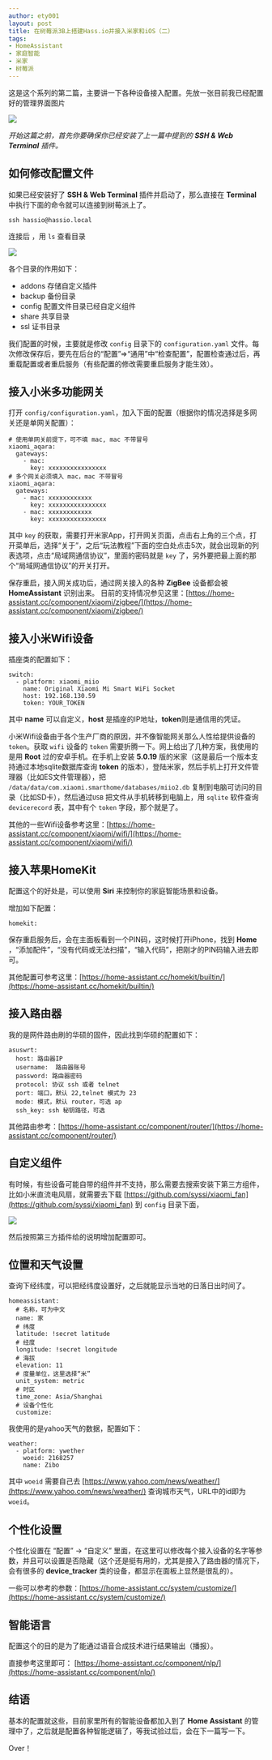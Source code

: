 ```yaml
---
author: ety001
layout: post
title: 在树莓派3B上搭建Hass.io并接入米家和iOS（二）
tags:
- HomeAssistant
- 家庭智能
- 米家
- 树莓派
---
```


这是这个系列的第二篇，主要讲一下各种设备接入配置。先放一张目前我已经配置好的管理界面图片

![](/upload/20181211/HDJ48ZxcSFTWAt0MaM43oYcTagO0EuGLxxUY0PvW.png)

*开始这篇之前，首先你要确保你已经安装了上一篇中提到的 **SSH & Web Terminal** 插件。*

## 如何修改配置文件

如果已经安装好了 **SSH & Web Terminal** 插件并启动了，那么直接在 **Terminal** 中执行下面的命令就可以连接到树莓派上了。

```
ssh hassio@hassio.local
```

连接后 ，用 `ls` 查看目录

![](/upload/20181211/GQsHPHWOazBkCO9RHLjcxJVrFgSsf054nBPYCSwf.png)

各个目录的作用如下：
* addons 存储自定义插件
* backup 备份目录
* config 配置文件目录已经自定义组件
* share 共享目录
* ssl 证书目录

我们配置的时候，主要就是修改 `config` 目录下的 `configuration.yaml` 文件。每次修改保存后，要先在后台的“配置”=>“通用”中“检查配置”，配置检查通过后，再重载配置或者重启服务（有些配置的修改需要重启服务才能生效）。

## 接入小米多功能网关

打开 `config/configuration.yaml`，加入下面的配置（根据你的情况选择是多网关还是单网关配置）：

```
# 使用单网关前提下，可不填 mac, mac 不带冒号
xiaomi_aqara:
  gateways:
    - mac:
      key: xxxxxxxxxxxxxxxx
# 多个网关必须填入 mac，mac 不带冒号
xiaomi_aqara:
  gateways:
    - mac: xxxxxxxxxxxx
      key: xxxxxxxxxxxxxxxx
    - mac: xxxxxxxxxxxx
      key: xxxxxxxxxxxxxxxx
```

其中 `key` 的获取，需要打开米家App，打开网关页面，点击右上角的三个点，打开菜单后，选择“关于”，之后“玩法教程”下面的空白处点击5次，就会出现新的列表选项，点击“局域网通信协议”，里面的密码就是 `key` 了，另外要把最上面的那个“局域网通信协议”的开关打开。

保存重启，接入网关成功后，通过网关接入的各种 **ZigBee** 设备都会被 **HomeAssistant** 识别出来。
目前的支持情况参见这里：[https://home-assistant.cc/component/xiaomi/zigbee/](https://home-assistant.cc/component/xiaomi/zigbee/)

## 接入小米Wifi设备

插座类的配置如下：

```
switch:
  - platform: xiaomi_miio
    name: Original Xiaomi Mi Smart WiFi Socket
    host: 192.168.130.59
    token: YOUR_TOKEN
```

其中 **name** 可以自定义，**host** 是插座的IP地址，**token**则是通信用的凭证。

小米Wifi设备由于各个生产厂商的原因，并不像智能网关那么人性给提供设备的 `token`。获取 `wifi` 设备的 `token` 需要折腾一下。网上给出了几种方案，我使用的是用 **Root** 过的安卓手机。在手机上安装 **5.0.19** 版的米家（这是最后一个版本支持通过本地sqlite数据库查询 **token** 的版本），登陆米家，然后手机上打开文件管理器（比如ES文件管理器），把 `/data/data/com.xiaomi.smarthome/databases/miio2.db` 复制到电脑可访问的目录（比如SD卡），然后通过`USB` 把文件从手机转移到电脑上，用 `sqlite` 软件查询 `devicerecord` 表，其中有个 `token` 字段，那个就是了。

其他的一些Wifi设备参考这里：[https://home-assistant.cc/component/xiaomi/wifi/](https://home-assistant.cc/component/xiaomi/wifi/)

## 接入苹果HomeKit

配置这个的好处是，可以使用 **Siri** 来控制你的家庭智能场景和设备。

增加如下配置：

```
homekit:
```

保存重启服务后，会在主面板看到一个PIN码，这时候打开iPhone，找到 **Home** ，“添加配件”，“没有代码或无法扫描”，“输入代码”，把刚才的PIN码输入进去即可。

其他配置可参考这里：[https://home-assistant.cc/homekit/builtin/](https://home-assistant.cc/homekit/builtin/)

## 接入路由器

我的是网件路由刷的华硕的固件，因此找到华硕的配置如下：

```
asuswrt:
  host: 路由器IP
  username:  路由器账号
  password: 路由器密码
  protocol: 协议 ssh 或者 telnet
  port: 端口，默认 22,telnet 模式为 23
  mode: 模式，默认 router，可选 ap
  ssh_key: ssh 秘钥路径，可选
```

其他路由参考：[https://home-assistant.cc/component/router/](https://home-assistant.cc/component/router/)

## 自定义组件

有时候，有些设备可能自带的组件并不支持，那么需要去搜索安装下第三方组件，比如小米直流电风扇，就需要去下载 [https://github.com/syssi/xiaomi_fan](https://github.com/syssi/xiaomi_fan) 到 `config` 目录下面，

![](/upload/20181211/cuLXvbOSLqdzFzWvg8h8KqkTxjvb5UxWvb8KRBIZ.png)

然后按照第三方插件给的说明增加配置即可。

## 位置和天气设置

查询下经纬度，可以把经纬度设置好，之后就能显示当地的日落日出时间了。

```
homeassistant:
  # 名称，可为中文
  name: 家
  # 纬度
  latitude: !secret latitude
  # 经度
  longitude: !secret longitude
  # 海拔
  elevation: 11
  # 度量单位，这里选择“米”
  unit_system: metric
  # 时区
  time_zone: Asia/Shanghai
  # 设备个性化
  customize: 
```

我使用的是yahoo天气的数据，配置如下：

```
weather:
  - platform: ywether
    woeid: 2168257
    name: Zibo
```

其中 `woeid` 需要自己去 [https://www.yahoo.com/news/weather/](https://www.yahoo.com/news/weather/) 查询城市天气，URL中的id即为 `woeid`。

## 个性化设置

个性化设置在 “配置” -> “自定义” 里面，在这里可以修改每个接入设备的名字等参数，并且可以设置是否隐藏（这个还是挺有用的，尤其是接入了路由器的情况下，会有很多的 **device_tracker** 类的设备，都显示在面板上显然是很乱的）。

一些可以参考的参数：[https://home-assistant.cc/system/customize/](https://home-assistant.cc/system/customize/)

## 智能语言

配置这个的目的是为了能通过语音合成技术进行结果输出（播报）。

直接参考这里即可： [https://home-assistant.cc/component/nlp/](https://home-assistant.cc/component/nlp/)

## 结语

基本的配置就这些，目前家里所有的智能设备都加入到了 **Home Assistant** 的管理中了，之后就是配置各种智能逻辑了，等我试验过后，会在下一篇写一下。

Over！